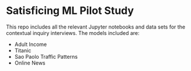 # Satisficing ML Pilot Study

This repo includes all the relevant Jupyter notebooks and data sets for the contextual inquiry interviews. The models included are:

- Adult Income 
- Titanic
- Sao Paolo Traffic Patterns
- Online News
